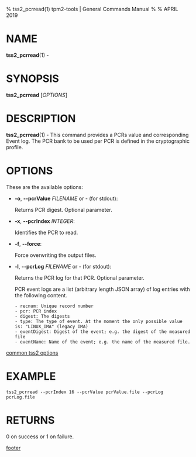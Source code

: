 % tss2_pcrread(1) tpm2-tools | General Commands Manual
%
% APRIL 2019

# NAME

**tss2_pcrread**(1) -

# SYNOPSIS

**tss2_pcrread** [*OPTIONS*]

# DESCRIPTION

**tss2_pcrread**(1) - This command provides a PCRs value and corresponding Event log. The PCR bank to be used per PCR is defined in the cryptographic profile.

# OPTIONS

These are the available options:

  * **-o**, **\--pcrValue** _FILENAME_ or _-_ (for stdout):

    Returns PCR digest. Optional parameter.

  * **-x**, **\--pcrIndex** _INTEGER_:

    Identifies the PCR to read.

  * **-f**, **\--force**:

    Force overwriting the output files.

  * **-l**, **\--pcrLog** _FILENAME_ or _-_ (for stdout):

    Returns the PCR log for that PCR. Optional parameter.

    PCR event logs are a list (arbitrary length JSON array) of log entries with
    the following content.

        - recnum: Unique record number
        - pcr: PCR index
        - digest: The digests
        - type: The type of event. At the moment the only possible value is: "LINUX_IMA" (legacy IMA)
        - eventDigest: Digest of the event; e.g. the digest of the measured file
        - eventName: Name of the event; e.g. the name of the measured file.

[common tss2 options](common/tss2-options.md)

# EXAMPLE
```
tss2_pcrread --pcrIndex 16 --pcrValue pcrValue.file --pcrLog pcrLog.file
```

# RETURNS

0 on success or 1 on failure.

[footer](common/footer.md)
